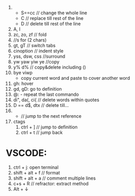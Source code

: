 1. - S==cc // change the whole line
    - C // replace till rest of the line
    - D // delete till rest of the line
2. A, I
3. zc, zo, zf // fold
4.  //s for (2 chars)
5. gt, gT  // switch tabs
6. cinoption // indent style
7. yss, dsw, css //surround
8. yw yaw yiw ye //copy
1. y% d% // copy&delete including ()
9. bye viwp 
    - copy current word and paste to cover another word
1. gh: hover
1. gd, gD: go to definition
1. @: - repeat the last commando
1. di", da(, ci{ // delete words within quotes
1. D == d$, dtx // delete till...
1. * // jump to the next reference
1. ctags
   1. ctrl + ] // jump to definition
   1. ctrl + t // jump back

# VSCODE: 
1. ctrl + j: open terminal
3. shift + alt + f // format
3. shift + alt + a // comment multiple lines
1. c+s + R // refractor: extract method
1. Alt + ↓